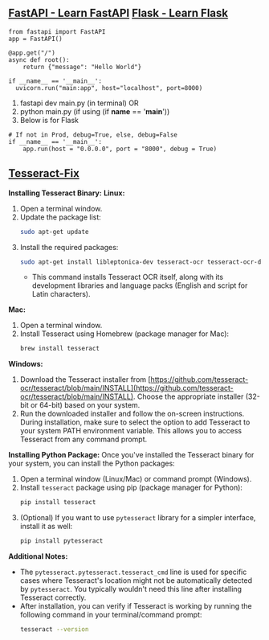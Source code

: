 ## [FastAPI - Learn FastAPI](https://fastapi.tiangolo.com/tutorial/) [Flask - Learn Flask](https://flask.palletsprojects.com/en/3.0.x/tutorial/)
```
from fastapi import FastAPI
app = FastAPI()

@app.get("/")
async def root():
    return {"message": "Hello World"}

if __name__ == '__main__':
  uvicorn.run("main:app", host="localhost", port=8000)
```
1. fastapi dev main.py (in terminal) OR 
2. python main.py (if using (if __name__ == '__main__'))
3. Below is for Flask
```
# If not in Prod, debug=True, else, debug=False
if __name__ == '__main__':
	app.run(host = "0.0.0.0", port = "8000", debug = True)
```


## [Tesseract-Fix](https://stackoverflow.com/questions/50951955/pytesseract-tesseractnotfound-error-tesseract-is-not-installed-or-its-not-i)

**Installing Tesseract Binary:**
**Linux:**

1. Open a terminal window.
2. Update the package list:
   ```bash
   sudo apt-get update
   ```
3. Install the required packages:
   ```bash
   sudo apt-get install libleptonica-dev tesseract-ocr tesseract-ocr-dev libtesseract-dev python3-pil tesseract-ocr-eng tesseract-ocr-script-latn
   ```
   - This command installs Tesseract OCR itself, along with its development libraries and language packs (English and script for Latin characters).

**Mac:**

1. Open a terminal window.
2. Install Tesseract using Homebrew (package manager for Mac):
   ```bash
   brew install tesseract
   ```

**Windows:**

1. Download the Tesseract installer from [https://github.com/tesseract-ocr/tesseract/blob/main/INSTALL](https://github.com/tesseract-ocr/tesseract/blob/main/INSTALL). Choose the appropriate installer (32-bit or 64-bit) based on your system.
2. Run the downloaded installer and follow the on-screen instructions. During installation, make sure to select the option to add Tesseract to your system PATH environment variable. This allows you to access Tesseract from any command prompt.

**Installing Python Package:**
Once you've installed the Tesseract binary for your system, you can install the Python packages:

1. Open a terminal window (Linux/Mac) or command prompt (Windows).
2. Install `tesseract` package using pip (package manager for Python):
   ```bash
   pip install tesseract
   ```
3. (Optional) If you want to use `pytesseract` library for a simpler interface, install it as well:
   ```bash
   pip install pytesseract
   ```

**Additional Notes:**

- The `pytesseract.pytesseract.tesseract_cmd` line is used for specific cases where Tesseract's location might not be automatically detected by `pytesseract`. You typically wouldn't need this line after installing Tesseract correctly.
- After installation, you can verify if Tesseract is working by running the following command in your terminal/command prompt:
   ```bash
   tesseract --version
   ```